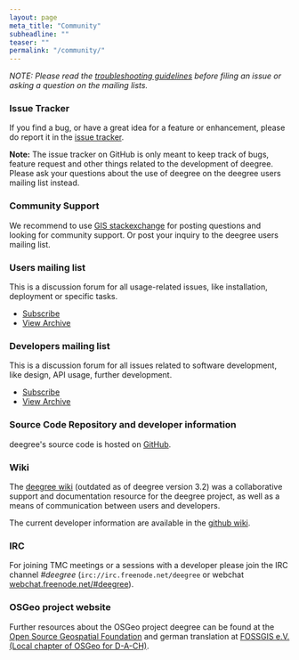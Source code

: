 ```yaml
---
layout: page
meta_title: "Community"
subheadline: ""
teaser: ""
permalink: "/community/"
---
```


<em>NOTE: Please read the <a href="/community/guidelines">troubleshooting guidelines</a> before filing an issue or asking a question on the mailing lists.</em>

### Issue Tracker

If you find a bug, or have a great idea for a feature or enhancement, please do report it in the <a href="https://github.com/deegree/deegree3/issues">issue tracker</a>.

**Note:** The issue tracker on GitHub is only meant to keep track of bugs, feature request and other things related to the development of deegree. Please ask your questions about the use of deegree on the deegree users mailing list instead.

### Community Support 

We recommend to use <a href="https://gis.stackexchange.com/questions/tagged/deegree">GIS stackexchange</a> for posting questions and looking for community support. Or post your inquiry to the deegree users mailing list.

### Users mailing list

This is a discussion forum for all usage-related issues, like installation, deployment or specific tasks.

  * <a href="https://lists.sourceforge.net/lists/listinfo/deegree-users">Subscribe</a>
  * <a href="http://sourceforge.net/mailarchive/forum.php?forum_name=deegree-users">View Archive</a>

### Developers mailing list

This is a discussion forum for all issues related to software development, like design, API usage, further development.

  * <a href="https://lists.sourceforge.net/lists/listinfo/deegree-devel">Subscribe</a>
  * <a href="http://sourceforge.net/mailarchive/forum.php?forum_name=deegree-devel">View Archive</a>

### Source Code Repository and developer information

deegree's source code is hosted on <a href="https://github.com/deegree/deegree3">GitHub</a>.

### Wiki

The <a href="http://wiki.deegree.org/">deegree wiki</a>&nbsp;(outdated as of deegree version 3.2) was a collaborative support and documentation resource for the deegree project, as well as a means of communication between users and developers. 

The current developer information are available in the <a href="https://github.com/deegree/deegree3/wiki">github wiki</a>.

### IRC

For joining TMC meetings or a sessions with a developer please join the IRC channel *#deegree* (`irc://irc.freenode.net/deegree` or webchat <a href="https://webchat.freenode.net/#deegree">webchat.freenode.net/#deegree</a>).

### OSGeo project website

Further resources about the OSGeo project deegree can be found at the <a href="https://www.osgeo.org/projects/deegree/">Open Source Geospatial Foundation</a> and german translation at <a href="https://www.fossgis.de/aktivit%c3%a4ten/langzeitf%c3%b6rderungen/deegree/">FOSSGIS e.V. (Local chapter of OSGeo for D-A-CH)</a>. 